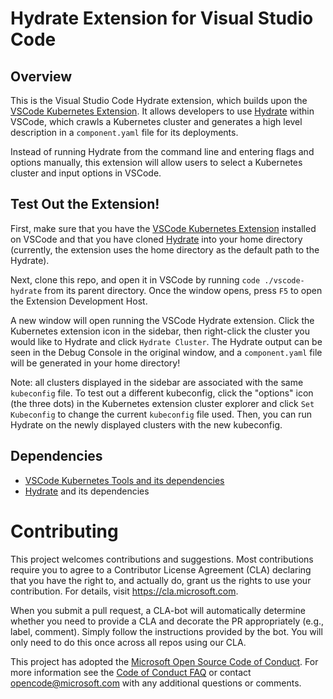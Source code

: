 # Hydrate Extension for Visual Studio Code

## Overview
This is the Visual Studio Code Hydrate extension, which builds upon the [VSCode Kubernetes Extension](https://github.com/Azure/vscode-kubernetes-tools). It allows developers to use [Hydrate](https://github.com/microsoft/hydrate) within VSCode, which crawls a Kubernetes cluster and generates a high level description in a `component.yaml` file for its deployments.

Instead of running Hydrate from the command line and entering flags and options manually, this extension will allow users to select a Kubernetes cluster and input options in VSCode.
 
## Test Out the Extension!
First, make sure that you have the [VSCode Kubernetes Extension](https://github.com/Azure/vscode-kubernetes-tools) installed on VSCode and that you have cloned [Hydrate](https://github.com/microsoft/hydrate) into your home directory (currently, the extension uses the home directory as the default path to the Hydrate).

Next, clone this repo, and open it in VSCode by running `code ./vscode-hydrate` from its parent directory. Once the window opens, press `F5` to open the Extension Development Host. 

A new window will open running the VSCode Hydrate extension. Click the Kubernetes extension icon in the sidebar, then right-click the cluster you would like to Hydrate and click `Hydrate Cluster`. The Hydrate output can be seen in the Debug Console in the original window, and a `component.yaml` file will be generated in your home directory!

Note: all clusters displayed in the sidebar are associated with the same `kubeconfig` file. To test out a different kubeconfig, click the "options" icon (the three dots) in the Kubernetes extension cluster explorer and click `Set Kubeconfig` to change the current `kubeconfig` file used. Then, you can run Hydrate on the newly displayed clusters with the new kubeconfig. 


## Dependencies
* [VSCode Kubernetes Tools and its dependencies](https://github.com/Azure/vscode-kubernetes-tools)
* [Hydrate](https://github.com/microsoft/hydrate) and its dependencies

# Contributing

This project welcomes contributions and suggestions.  Most contributions require you to agree to a
Contributor License Agreement (CLA) declaring that you have the right to, and actually do, grant us
the rights to use your contribution. For details, visit https://cla.microsoft.com.

When you submit a pull request, a CLA-bot will automatically determine whether you need to provide
a CLA and decorate the PR appropriately (e.g., label, comment). Simply follow the instructions
provided by the bot. You will only need to do this once across all repos using our CLA.

This project has adopted the [Microsoft Open Source Code of Conduct](https://opensource.microsoft.com/codeofconduct/).
For more information see the [Code of Conduct FAQ](https://opensource.microsoft.com/codeofconduct/faq/) or
contact [opencode@microsoft.com](mailto:opencode@microsoft.com) with any additional questions or comments.
